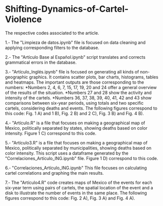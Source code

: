 # Shifting-Dynamics-of-Cartel-Violence
The respective codes associated to the article.

1.- The "Limpieza de datos.ipynb" file is focused on data cleaning and applying corresponding filters to the database.

2.- The "Artículo Base al Español.ipynb" script translates and corrects grammatical errors in the database.

3.- "Artículo_Inglés.ipynb" file is focused on generating all kinds of non-geographic graphics. It contains scatter plots, bar charts, histograms, tables and heatmaps. The important outputs are those corresponding to the numbers: 
  *Numbers 2, 4, 6, 7, 15, 17, 19, 20 and 24 offer a general overview of the results of the situation.
  *Numbers 27 and 28 show the activity and intensity of the cartels.
  *Numbers 36, 37, 38, 39, 40, 41, 42 and 43 show comparisons between six-year periods, using totals and two specific cartels, considering deaths and events.
The following figures correspond to this code: Fig. 1 A) and 1 B), Fig. 2 B) and 2 C), Fig. 3 B) and Fig. 4 B).

4.- "Artículo.R" is a file that focuses on making a geographical map of Mexico, politically separated by states, showing deaths based on color intensity. Figure 1 C) correspond to this code.

5.- "Artículo3.R" is a file that focuses on making a geographical map of Mexico, politically separated by municipalities, showing deaths based on color intensity. This script uses a dataframe generated by the "Correlaciones_Artículo_ING.ipynb" file. Figure 1 D) correspond to this code.

6.- "Correlaciones_Artículo_ING.ipynb" This file focuses on calculating cartel correlations and graphing the main results.

7.- The "Artículo4.R" code creates maps of Mexico of the events for each six-year term using pairs of cartels, the spatial location of the event and a disk to illustrate the number of events in the same place. The following figures correspond to this code: Fig. 2 A), Fig. 3 A) and Fig. 4 A).
